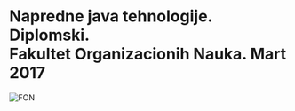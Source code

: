 # Napredne java tehnologije. Diplomski. </br> Fakultet Organizacionih Nauka. Mart 2017 </br>
![FON](fon.bg.jpg?raw=true "Fakultet Organizacionih Nauka")
